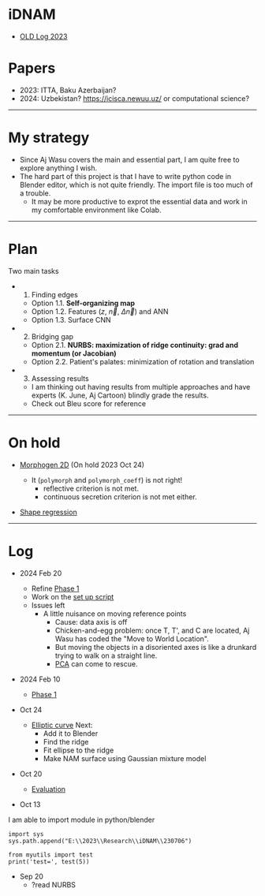 # iDNAM

* [OLD Log 2023](https://github.com/tatpongkatanyukul/iDNAM/blob/main/OLDLog2023.md)

# Papers

* 2023: ITTA, Baku Azerbaijan?
* 2024: Uzbekistan? https://icisca.newuu.uz/ or computational science?

---
# My strategy
* Since Aj Wasu covers the main and essential part, I am quite free to explore anything I wish.
* The hard part of this project is that I have to write python code in Blender editor, which is not quite friendly. The import file is too much of a trouble.
  * It may be more productive to exprot the essential data and work in my comfortable environment like Colab.

---
# Plan
Two main tasks
* 1. Finding edges
  * Option 1.1. **Self-organizing map**
  * Option 1.2. Features ($z$, $\vec{n}$, $\Delta \vec{n}$) and ANN
  * Option 1.3. Surface CNN

* 2. Bridging gap
  * Option 2.1. **NURBS: maximization of ridge continuity: grad and momentum (or Jacobian)**
  * Option 2.2. Patient's palates: minimization of rotation and translation   
 
* 3. Assessing results
  * I am thinking out having results from multiple approaches and have experts (K. June, Aj Cartoon) blindly grade the results.
  * Check out Bleu score for reference
 
---
# On hold

* [Morphogen 2D](https://colab.research.google.com/drive/1mT8QNi-vt6rmBi1QrWxQwdN2B582q4tZ#scrollTo=C0mdgvfGO0cL) (On hold 2023 Oct 24)
  * It (```polymorph``` and ```polymorph_coeff```) is not right!
    * reflective criterion is not met.
    * continuous secretion criterion is not met either.

* [Shape regression](https://colab.research.google.com/drive/1shFRNxwB2SVL8DPYXnpWWhgsHPg0WOnZ#scrollTo=yhaNKMWV8lrd)

---
# Log

* 2024 Feb 20
  * Refine [Phase 1](https://github.com/tatpongkatanyukul/iDNAM/blob/main/Phase1/readme.md)
  * Work on the [set up script](https://github.com/tatpongkatanyukul/iDNAM/blob/main/Phase1/AutoSetupV1.py)
  * Issues left
    * A little nuisance on moving reference points
      * Cause: data axis is off
      * Chicken-and-egg problem: once T, T', and C are located, Aj Wasu has coded the "Move to World Location".
      * But moving the objects in a disoriented axes is like a drunkard trying to walk on a straight line.
      * [PCA](https://stackoverflow.com/questions/32569188/scipy-svd-vs-numpy-svd) can come to rescue.

* 2024 Feb 10
  * [Phase 1](https://drive.google.com/drive/folders/13EcyENB7C4cwWotuD_PyRjYlV1-YZG6h?usp=drive_link) 

* Oct 24
  * [Elliptic curve](https://colab.research.google.com/drive/1aP1Wb8wCztPs2EYsz0TKfGTFdNxUhtvR#scrollTo=uzLR4OOt1jFU)
    Next:
    * Add it to Blender
    * Find the ridge
    * Fit ellipse to the ridge
    * Make NAM surface using Gaussian mixture model 


* Oct 20
  * [Evaluation](https://github.com/tatpongkatanyukul/iDNAM/blob/main/evaluation/readme.md)

* Oct 13

I am able to import module in python/blender

```
import sys
sys.path.append("E:\\2023\\Research\\iDNAM\\230706")

from myutils import test
print('test=', test(5))
```

* Sep 20
  * ?read NURBS 
